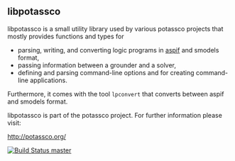 ## libpotassco

libpotassco is a small utility library used by various potassco projects
that mostly provides functions and types for
 - parsing, writing, and converting logic programs in [aspif][aspif] and smodels format,
 - passing information between a grounder and a solver,
 - defining and parsing command-line options and for creating command-line applications.

Furthermore, it comes with the tool `lpconvert` that converts between aspif and smodels format.

libpotassco is part of the potassco project. For further information please visit:

  http://potassco.org/


[![Build Status master](https://badges.herokuapp.com/travis/potassco/libpotassco?branch=master&label=master)](https://travis-ci.org/potassco/libpotassco?branch=master)
  
[aspif]: http://www.cs.uni-potsdam.de/wv/pdfformat/gekakaosscwa16b.pdf  "Aspif specification"

